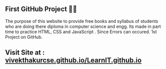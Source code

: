 <h2> First GitHub Project 📒📖</h2>
The purpose of this website to provide free books and syllabus of students who are doing there diploma in computer science and engg. Its made in part time to practice HTML, CSS and JavaScript . Since Errors can occured. 
1st Project on GitHub.
<h2>Visit Site at : <a href="https://vivekthakurcse.github.io/LearnIT.github.io/">vivekthakurcse.github.io/LearnIT.github.io</a></h3>

